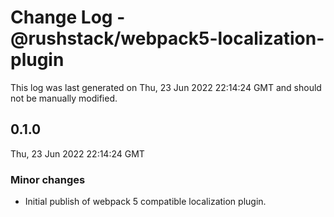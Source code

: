 # Change Log - @rushstack/webpack5-localization-plugin

This log was last generated on Thu, 23 Jun 2022 22:14:24 GMT and should not be manually modified.

## 0.1.0
Thu, 23 Jun 2022 22:14:24 GMT

### Minor changes

- Initial publish of webpack 5 compatible localization plugin.

